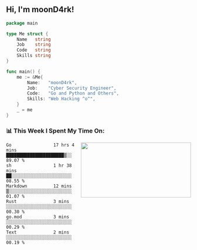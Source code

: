 <h2> Hi, I'm moonD4rk!</h2>

```go
package main

type Me struct {
	Name   string
	Job    string
	Code   string
	Skills string
}

func main() {
	me := &Me{
		Name:   "moonD4rk",
		Job:    "Cyber Security Engineer",
		Code:   "Go and Python and Others",
		Skills: "Web Hacking ^o^",
	}
	_ = me
}
```

<h3>📊 This Week I Spent My Time On:</h3>
<img align='right' src="https://github-readme-stats.vercel.app/api?username=moond4rk&show_icons=true&theme=radical", width="300" height="150">

<!--START_SECTION:waka-->

```text
Go                17 hrs 4 mins   ██████████████████████▒░░   89.07 %
sh                1 hr 38 mins    ██░░░░░░░░░░░░░░░░░░░░░░░   08.55 %
Markdown          12 mins         ▒░░░░░░░░░░░░░░░░░░░░░░░░   01.07 %
Rust              3 mins          ░░░░░░░░░░░░░░░░░░░░░░░░░   00.30 %
go.mod            3 mins          ░░░░░░░░░░░░░░░░░░░░░░░░░   00.29 %
Text              2 mins          ░░░░░░░░░░░░░░░░░░░░░░░░░   00.19 %
```

<!--END_SECTION:waka-->

